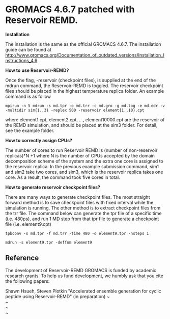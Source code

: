 # GROMACS 4.6.7 patched with Reservoir REMD.

**Installation**

The installation is the same as the official GROMACS 4.6.7. The installation guide can be found at
http://www.gromacs.org/Documentation_of_outdated_versions/Installation_Instructions_4.6

**How to use Reservoir-REMD?**

Once the flag, -reservoir (checkpoint files), is supplied at the end of the mdrun command, the Reservoir-REMD is toggled. The reservoir checkpoint files should be placed in the highest temperature replica folder. An example command is as follow

`mpirun -n 5 mdrun -s md.tpr -o md.trr -c md.gro -g md.log -e md.edr -v -multidir sim{1..3} -replex 500 -reservoir element{1..10}.cpt`

where element1.cpt, element2.cpt, ..., element10000.cpt are the reservoir of the REMD simulation, and should be placed at the sim3 folder. For detail, see the example folder.

**How to correctly assign CPUs?**

The number of cores to run Reservoir REMD is (number of non-reservoir replicas)\*N +1 where N is the number of CPUs accepted by the domain decomposition scheme of the system and the extra one core is assigned to the reservoir replica. In the previous example submission command, sim1 and sim2 take two cores, and sim3, which is the reservoir replica takes one core. As a result, the command took five cores in total.

**How to generate reservoir checkpoint files?**

There are many ways to generate checkpoint files. The most straight forward method is to save checkpoint files with fixed interval while the simulation is running. The other method is to extract checkpoint files from the trr file. The command below can generate the tpr file of a specific time (i.e. 480ps), and run 1 MD step from that tpr file to generate a checkpoint file (i.e. element9.cpt)

`tpbconv -s md.tpr -f md.trr -time 480 -o element9.tpr -nsteps 1`

`mdrun -s element9.tpr -deffnm element9`

## Reference
The development of Reservoir-REMD GROMACS is funded by academic research grants. To help us fund development, we humbly ask that you cite the following papers:

Shawn Hsueh, Steven Plotkin "Accelerated ensemble generation for cyclic peptide using Reservoir-REMD" (in preparation)
~                                                                                                                    
~                                                                                                                    
~                                                                                                                    
~                                                               
